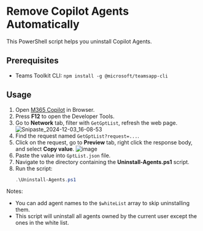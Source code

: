 # Remove Copilot Agents Automatically

This PowerShell script helps you uninstall Copilot Agents.

## Prerequisites

 - Teams Toolkit CLI: `npm install -g @microsoft/teamsapp-cli`

## Usage

1. Open [M365 Copilot](https://m365.cloud.microsoft/chat?auth=2) in Browser.
2. Press **F12** to open the Developer Tools.
3. Go to **Network** tab, filter with `GetGptList`, refresh the web page.
   ![Snipaste_2024-12-03_16-08-53](https://github.com/user-attachments/assets/50b03bf8-ec16-4327-b20c-092b159017cd)
4. Find the request named `GetGptList?request=...`.
5. Click on the request, go to **Preview** tab, right click the response body, and select **Copy value**.
   ![image](https://github.com/user-attachments/assets/ec87195b-8f81-4607-a11c-75b08e26e4df)
6. Paste the value into `GptList.json` file.
7. Navigate to the directory containing the **Uninstall-Agents.ps1** script.
8. Run the script:
   ```powershell
   .\Uninstall-Agents.ps1
   ```

Notes:
- You can add agent names to the `$whiteList` array to skip uninstalling them.
- This script will uninstall all agents owned by the current user except the ones in the white list.
